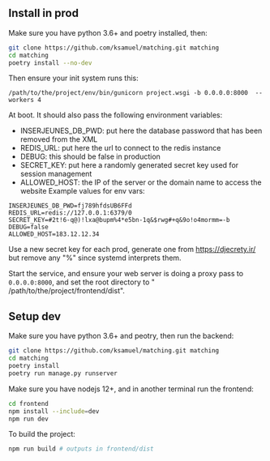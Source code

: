 ## Install in prod

Make sure you have python 3.6+ and poetry installed, then:

```bash
git clone https://github.com/ksamuel/matching.git matching
cd matching
poetry install --no-dev
```


Then ensure your init system runs this:

```
/path/to/the/project/env/bin/gunicorn project.wsgi -b 0.0.0.0:8000  --workers 4
```

At boot. It should also pass the following environment variables:

- INSERJEUNES_DB_PWD: put here the database password that has been removed from the XML
- REDIS_URL: put here the url to connect to the redis instance
- DEBUG: this should be false in production
- SECRET_KEY: put here a randomly generated secret key used for session management
- ALLOWED_HOST: the IP of the server or the domain name to access the website Example values for env vars:

```init
INSERJEUNES_DB_PWD=fj789hfdsUB6FFd
REDIS_URL=redis://127.0.0.1:6379/0
SECRET_KEY=#2t!6-q@)!lxa@bupm%4*e5bn-1q&$rwg#+q&9o!o4mormm=-b
DEBUG=false
ALLOWED_HOST=183.12.12.34
```

Use a new secret key for each prod, generate one from https://djecrety.ir/ but remove any "%" since systemd interprets
them.

Start the service, and ensure your web server is doing a proxy pass to `0.0.0.0:8000`, and set the root directory to "
/path/to/the/project/frontend/dist".


## Setup dev

Make sure you have python 3.6+ and peotry, then run the backend:

```bash
git clone https://github.com/ksamuel/matching.git matching
cd matching
poetry install
poetry run manage.py runserver
```

Make sure you have nodejs 12+, and in another terminal run the frontend:

```bash
cd frontend
npm install --include=dev
npm run dev
```

To build the project:

```bash
npm run build # outputs in frontend/dist
```
